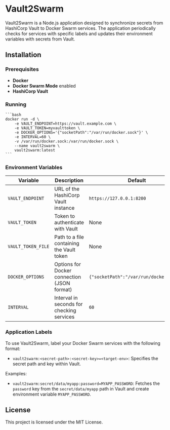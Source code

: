 # Vault2Swarm

Vault2Swarm is a Node.js application designed to synchronize secrets from HashiCorp Vault to Docker Swarm services. The application periodically checks for services with specific labels and updates their environment variables with secrets from Vault.

## Installation

### Prerequisites
- **Docker**
- **Docker Swarm Mode** enabled
- **HashiCorp Vault**

### Running
    ```bash
    docker run -d \
        -e VAULT_ENDPOINT=https://vault.example.com \
        -e VAULT_TOKEN=myvaulttoken \
        -e DOCKER_OPTIONS='{"socketPath":"/var/run/docker.sock"}' \
        -e INTERVAL=60 \
        -v /var/run/docker.sock:/var/run/docker.sock \
        --name vault2swarm \
        vault2swarm:latest
    ```

### Environment Variables

| Variable           | Description                                      | Default                        |
|--------------------|--------------------------------------------------|--------------------------------|
| `VAULT_ENDPOINT`   | URL of the HashiCorp Vault instance              | `https://127.0.0.1:8200`       |
| `VAULT_TOKEN`      | Token to authenticate with Vault                 | None                           |
| `VAULT_TOKEN_FILE` | Path to a file containing the Vault token        | None                           |
| `DOCKER_OPTIONS`   | Options for Docker connection (JSON format)      | `{"socketPath":"/var/run/docker.sock"}` |
| `INTERVAL`         | Interval in seconds for checking services        | `60`                           |

### Application Labels

To use Vault2Swarm, label your Docker Swarm services with the following format:

- `vault2swarm:<secret-path>:<secret-key>=<target-env>`: Specifies the secret path and key within Vault.
  
Examples:

- `vault2swarm:secret/data/myapp:password=MYAPP_PASSWORD`: Fetches the `password` key from the `secret/data/myapp` path in Vault and create environment variable `MYAPP_PASSWORD`.

## License

This project is licensed under the MIT License.
